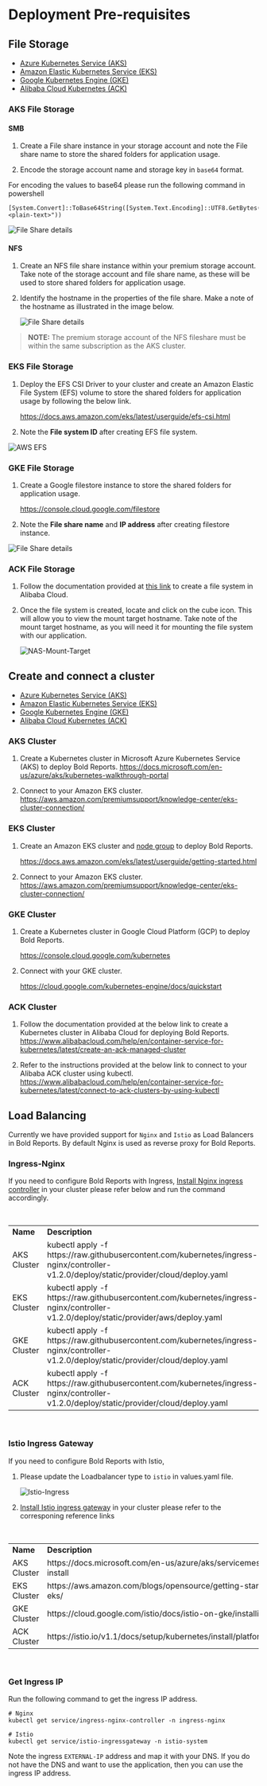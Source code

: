 # Deployment Pre-requisites

## File Storage

* [Azure Kubernetes Service (AKS)](#aks-file-storage)
* [Amazon Elastic Kubernetes Service (EKS)](#eks-file-storage)
* [Google Kubernetes Engine (GKE)](#gke-file-storage)
* [Alibaba Cloud Kubernetes (ACK)](#ack-file-storage)

### AKS File Storage

#### SMB

1. Create a File share instance in your storage account and note the File share name to store the shared folders for application usage.

2. Encode the storage account name and storage key in `base64` format.

For encoding the values to base64 please run the following command in powershell

```console
[System.Convert]::ToBase64String([System.Text.Encoding]::UTF8.GetBytes("<plain-text>"))
```

![File Share details](images/aks-file-storage.png)

#### NFS

1. Create an NFS file share instance within your premium storage account. Take note of the storage account and file share name, as these will be used to store shared folders for application usage.

2. Identify the hostname in the properties of the file share. Make a note of the hostname as illustrated in the image below.

   ![File Share details](images/nfs-hostname.png)

> **NOTE:** The premium storage account of the NFS fileshare must be within the same subscription as the AKS cluster.

### EKS File Storage

1. Deploy the EFS CSI Driver to your cluster and create an Amazon Elastic File System (EFS) volume to store the shared folders for application usage by following the below link.

   https://docs.aws.amazon.com/eks/latest/userguide/efs-csi.html 

2. Note the **File system ID** after creating EFS file system.

![AWS EFS](images/aws-efs.png)

### GKE File Storage

1. Create a Google filestore instance to store the shared folders for application usage.

   https://console.cloud.google.com/filestore 

2. Note the **File share name** and **IP address** after creating filestore instance.

![File Share details](images/gke_file_share_details.png)

### ACK File Storage

1. Follow the documentation provided at [this link](https://www.alibabacloud.com/help/en/nas/latest/create-a-nas-file-system) to create a file system in Alibaba Cloud.

2. Once the file system is created, locate and click on the cube icon. This will allow you to view the mount target hostname. Take note of the mount target hostname, as you will need it for mounting the file system with our application.

   ![NAS-Mount-Target](images/ack-file-system.png)


## Create and connect a cluster

* [Azure Kubernetes Service (AKS)](#aks-cluster)
* [Amazon Elastic Kubernetes Service (EKS)](#eks-cluster)
* [Google Kubernetes Engine (GKE)](#gke-cluster)
* [Alibaba Cloud Kubernetes (ACK)](#ack-cluster)

### AKS Cluster

1. Create a Kubernetes cluster in Microsoft Azure Kubernetes Service (AKS) to deploy Bold Reports.
   https://docs.microsoft.com/en-us/azure/aks/kubernetes-walkthrough-portal

2. Connect to your Amazon EKS cluster.
   https://aws.amazon.com/premiumsupport/knowledge-center/eks-cluster-connection/

### EKS Cluster

1. Create an Amazon EKS cluster and [node group](https://docs.aws.amazon.com/eks/latest/userguide/eks-compute.html) to deploy Bold Reports.

   https://docs.aws.amazon.com/eks/latest/userguide/getting-started.html 

2. Connect to your Amazon EKS cluster.
   https://aws.amazon.com/premiumsupport/knowledge-center/eks-cluster-connection/

 ### GKE Cluster

1. Create a Kubernetes cluster in Google Cloud Platform (GCP) to deploy Bold Reports.

   https://console.cloud.google.com/kubernetes 

2. Connect with your GKE cluster.

   https://cloud.google.com/kubernetes-engine/docs/quickstart

 ### ACK Cluster

1. Follow the documentation provided at the below link to create a Kubernetes cluster in Alibaba Cloud for deploying Bold Reports.
   https://www.alibabacloud.com/help/en/container-service-for-kubernetes/latest/create-an-ack-managed-cluster

2. Refer to the instructions provided at the below link to connect to your Alibaba ACK cluster using kubectl.
   https://www.alibabacloud.com/help/en/container-service-for-kubernetes/latest/connect-to-ack-clusters-by-using-kubectl
 
## Load Balancing

Currently we have provided support for `Nginx` and `Istio` as Load Balancers in Bold Reports. By default Nginx is used as reverse proxy for Bold Reports.

### Ingress-Nginx

If you need to configure Bold Reports with Ingress, [Install Nginx ingress controller](https://kubernetes.github.io/ingress-nginx/deploy/) in your cluster please refer below and run the command accordingly.

<br/>
<table>
    <tr>
      <td>
       <b>Name</b>
      </td>
      <td>
       <b>Description</b>
      </td>
    </tr>
    <tr>
      <td>
       AKS Cluster
      </td>
      <td>
       kubectl apply -f https://raw.githubusercontent.com/kubernetes/ingress-nginx/controller-v1.2.0/deploy/static/provider/cloud/deploy.yaml
      </td>
    </tr>
    <tr>
      <td>
       EKS Cluster
      </td>
      <td>
       kubectl apply -f https://raw.githubusercontent.com/kubernetes/ingress-nginx/controller-v1.2.0/deploy/static/provider/aws/deploy.yaml 
      </td>
    </tr>
    <tr>
      <td>
       GKE Cluster
      </td>
      <td>
       kubectl apply -f https://raw.githubusercontent.com/kubernetes/ingress-nginx/controller-v1.2.0/deploy/static/provider/cloud/deploy.yaml
      </td>
    </tr>
    <tr>
      <td>
       ACK Cluster
      </td>
      <td>
       kubectl apply -f https://raw.githubusercontent.com/kubernetes/ingress-nginx/controller-v1.2.0/deploy/static/provider/cloud/deploy.yaml
      </td>
    </tr>
</table>
<br/>

### Istio Ingress Gateway

If you need to configure Bold Reports with Istio, 

1. Please update the Loadbalancer type to `istio` in values.yaml file. 

   ![Istio-Ingress](/helm/docs/images/istio-config.png)

 
2. [Install Istio ingress gateway](https://istio.io/latest/docs/setup/install/) in your cluster please refer to the corresponing reference links

<br/>
<table>
    <tr>
      <td>
       <b>Name</b>
      </td>
      <td>
       <b>Description</b>
      </td>
    </tr>
    <tr>
      <td>
       AKS Cluster
      </td>
      <td>
       https://docs.microsoft.com/en-us/azure/aks/servicemesh-istio-install
      </td>
    </tr>
    <tr>
      <td>
       EKS Cluster
      </td>
      <td>
       https://aws.amazon.com/blogs/opensource/getting-started-istio-eks/
      </td>
    </tr>
    <tr>
      <td>
       GKE Cluster
      </td>
      <td>
      https://cloud.google.com/istio/docs/istio-on-gke/installing
      </td>
    </tr>
    <tr>
      <td>
       ACK Cluster
      </td>
      <td>
      https://istio.io/v1.1/docs/setup/kubernetes/install/platform/alicloud/
      </td>
    </tr>
</table>
<br/>

### Get Ingress IP

Run the following command to get the ingress IP address.

```console
# Nginx
kubectl get service/ingress-nginx-controller -n ingress-nginx

# Istio
kubectl get service/istio-ingressgateway -n istio-system
```

Note the ingress `EXTERNAL-IP` address and map it with your DNS. If you do not have the DNS and want to use the application, then you can use the ingress IP address.